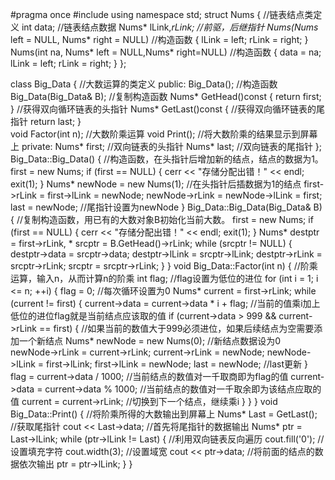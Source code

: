 #pragma once
#include<iostream>
using namespace std;
struct Nums {											//链表结点类定义
	int data;											//链表结点数据
	Nums* lLink,*rLink;									//前驱，后继指针
	Nums(Nums* left = NULL, Nums* right = NULL)			//构造函数
	{
		lLink = left; rLink = right;
	}
	Nums(int na, Nums* left = NULL,Nums* right=NULL)	//构造函数
	{
		data = na; lLink = left; rLink = right;
	}
};

class Big_Data {										//大数运算的类定义
public:
	Big_Data();											//构造函数
	Big_Data(Big_Data& B);								//复制构造函数
	Nums* GetHead()const { return first; }				//获得双向循环链表的头指针
	Nums* GetLast()const {								//获得双向循环链表的尾指针
		return last;
	}									
	void Factor(int n);									//大数阶乘运算
	void Print();										//将大数阶乘的结果显示到屏幕上
private:
	Nums* first;										//双向链表的头指针
	Nums* last;											//双向链表的尾指针
};
Big_Data::Big_Data() {
	//构造函数，在头指针后增加新的结点，结点的数据为1。
	first = new Nums;
	if (first == NULL) { cerr << "存储分配出错！" << endl; exit(1); }
	Nums* newNode = new Nums(1);						//在头指针后插数据为1的结点
	first->rLink = first->lLink = newNode;
	newNode->rLink = newNode->lLink = first;
	last = newNode;										//尾指针设置为newNode
}
Big_Data::Big_Data(Big_Data& B) {
	//复制构造函数，用已有的大数对象B初始化当前大数。
	first = new Nums;
	if (first == NULL) { cerr << "存储分配出错！" << endl; exit(1); }
	Nums* destptr = first->rLink, * srcptr = B.GetHead()->rLink;
	while (srcptr != NULL) {
		destptr->data = srcptr->data;
		destptr->lLink = srcptr->lLink;
		destptr->rLink = srcptr->rLink;
		srcptr = srcptr->rLink;
	}
}
void Big_Data::Factor(int n) {
	//阶乘运算，输入n，从而计算n的阶乘
	int flag;											//flag设置为低位的进位
	for (int i = 1; i <= n; ++i) {
		flag = 0;										//每次循环设置为0
		Nums* current = first->rLink;
		while (current != first) {
			current->data = current->data * i + flag;	//当前的值乘i加上低位的进位flag就是当前结点应该取的值
			if (current->data > 999 && current->rLink == first) {
				//如果当前的数值大于999必须进位，如果后续结点为空需要添加一个新结点
				Nums* newNode = new Nums(0);			//新结点数据设为0
				newNode->rLink = current->rLink;
				current->rLink = newNode;
				newNode->lLink = first->lLink;
				first->lLink = newNode;
				last = newNode;							//last更新
			}
			flag = current->data / 1000;				//当前结点的数值对一千取商即为flag的值
			current->data = current->data % 1000;		//当前结点的数值对一千取余即为该结点应取的值
			current = current->rLink;					//切换到下一个结点，继续乘i
		}
	}
}
void Big_Data::Print() {
	//将阶乘所得的大数输出到屏幕上
	Nums* Last = GetLast();								//获取尾指针
	cout << Last->data;									//首先将尾指针的数据输出
	Nums* ptr = Last->lLink;
	while (ptr->lLink != Last) {						//利用双向链表反向遍历
		cout.fill('0');									//设置填充字符
		cout.width(3);									//设置域宽
		cout << ptr->data;								//将前面的结点的数据依次输出
		ptr = ptr->lLink;
	}
}
